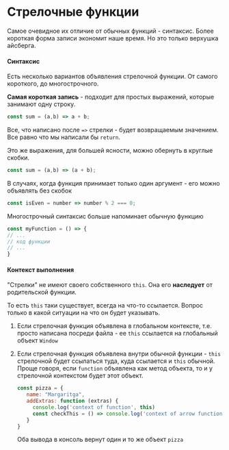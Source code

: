 # Стрелочные функции
Самое очевидное их отличие от обычных функций - синтаксис. Более короткая форма записи экономит наше время. Но это только верхушка айсберга.

#### Синтаксис
Есть несколько вариантов объявления стрелочной функции. От самого короткого, до многострочного.

**Самая короткая запись** - подходит для простых выражений, которые занимают одну строку.
```js
const sum = (a,b) => a + b;
```   
Все, что написано после `=>` стрелки - будет возвращаемым значением. Все равно что мы написали бы `return`. 

Это же выражения, для большей ясности, можно обернуть в круглые скобки.
```js
const sum = (a,b) => (a + b);
```   

В случаях, когда функция принимает только один аргумент - его можно объявлять без скобок
```js
const isEven = number => number % 2 === 0;
```   

Многострочный синтаксис больше напоминает обычную функцию
```js
const myFunction = () => {
// ...
// код функции
// ...
}
```

#### Контекст выполнения
"Стрелки" не имеют своего собственного `this`. Она его **наследует** от родительской функции.

То есть `this` таки существует, всегда на что-то ссылается. Вопрос только в какой ситуации на что он будет указывать.

1) Если стрелочная функция объявлена в глобальном контексте, т.е. просто написана посреди файла - ее `this` ссылается на глобальный объект `Window`

2) Если стрелочная функция объявлена внутри обычной функции - `this` стрелочной будет ссылаться туда, куда ссылается и `this` обычной. Проще говоря, если `function` объявлена как метод объекта, то и у стрелочной контекстом будет этот объект.
    ```js
    const pizza = {
       name: "Margaritga",
       addExtras: function (extras) {
         console.log('context of function', this)
         const checkThis = () => console.log('context of arrow function', this)
       } 
    }
    ```
   Оба вывода в консоль вернут один и то же объект `pizza`

